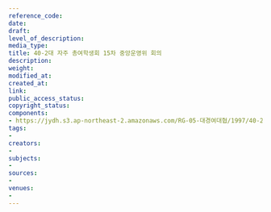 ```yaml
---
reference_code: 
date: 
draft: 
level_of_description: 
media_type: 
title: 40-2대 자주 총여학생회 15차 중앙운영위 회의
description: 
weight: 
modified_at: 
created_at: 
link: 
public_access_status: 
copyright_status: 
components:
- https://jydh.s3.ap-northeast-2.amazonaws.com/RG-05-대경여대협/1997/40-2대+자주+총여학생회+15차+중앙운영위+회의.pdf
tags:
- 
creators:
- 
subjects:
- 
sources:
- 
venues:
- 
---
```

